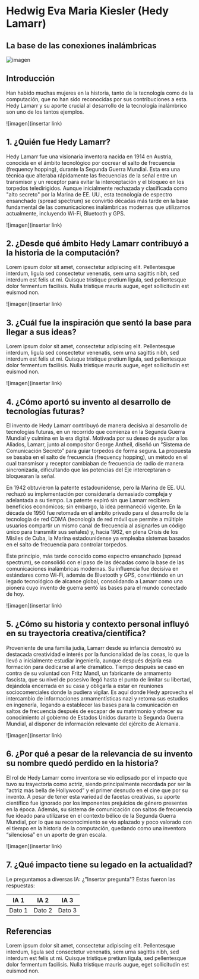 # **Hedwig Eva Maria Kiesler (Hedy Lamarr)**
## **La base de las conexiones inalámbricas**

![imagen](https://upload.wikimedia.org/wikipedia/commons/d/d8/Hedy_Lamarr_in_The_Heavenly_Body_1944.jpg)

## **Introducción**
Han habido muchas mujeres en la historia, tanto de la tecnología como de la computación, que no han sido reconocidas por sus contribuciones a esta. Hedy Lamarr y su aporte crucial al desarrollo de la tecnología inalámbrico son uno de los tantos ejemplos.

![imagen](insertar link)

## **1. ¿Quién fue Hedy Lamarr?**

Hedy Lamarr fue una visionaria inventora nacida en 1914 en Austria, conocida en el ámbito tecnológico por cocrear el salto de frecuencia (frequency hopping), durante la Segunda Guerra Mundial. Esta era una técnica que alteraba rápidamente las frecuencias de la señal entre un transmisor y un receptor para evitar la interceptación y el bloqueo en los torpedos teledirigidos. Aunque inicialmente rechazada y clasificada como "alto secreto" por la Marina de EE. UU., esta tecnología de espectro ensanchado (spread spectrum) se convirtió décadas más tarde en la base fundamental de las comunicaciones inalámbricas modernas que utilizamos actualmente, incluyendo Wi-Fi, Bluetooth y GPS.


![imagen](insertar link)

## **2. ¿Desde qué ámbito Hedy Lamarr contribuyó a la historia de la computación?**

Lorem ipsum dolor sit amet, consectetur adipiscing elit. Pellentesque interdum, ligula sed consectetur venenatis, sem urna sagittis nibh, sed interdum est felis ut mi. Quisque tristique pretium ligula, sed pellentesque dolor fermentum facilisis. Nulla tristique mauris augue, eget sollicitudin est euismod non.

![imagen](insertar link)

## **3. ¿Cuál fue la inspiración que sentó la base para llegar a sus ideas?**

Lorem ipsum dolor sit amet, consectetur adipiscing elit. Pellentesque interdum, ligula sed consectetur venenatis, sem urna sagittis nibh, sed interdum est felis ut mi. Quisque tristique pretium ligula, sed pellentesque dolor fermentum facilisis. Nulla tristique mauris augue, eget sollicitudin est euismod non.

![imagen](insertar link)


## **4. ¿Cómo aportó su invento al desarrollo de tecnologías futuras?**

El invento de Hedy Lamarr contribuyó de manera decisiva al desarrollo de tecnologías futuras, en un recorrido que comienza en la Segunda Guerra Mundial y culmina en la era digital. Motivada por su deseo de ayudar a los Aliados, Lamarr, junto al compositor George Antheil, diseñó un “Sistema de Comunicación Secreto” para guiar torpedos de forma segura. La propuesta se basaba en el salto de frecuencia (frequency hopping), un método en el cual transmisor y receptor cambiaban de frecuencia de radio de manera sincronizada, dificultando que las potencias del Eje interceptaran o bloquearan la señal.

En 1942 obtuvieron la patente estadounidense, pero la Marina de EE. UU. rechazó su implementación por considerarla demasiado compleja y adelantada a su tiempo. La patente expiró sin que Lamarr recibiera beneficios económicos; sin embargo, la idea permaneció vigente. En la década de 1950 fue retomada en el ámbito privado para el desarrollo de la tecnología de red CDMA (tecnología de red móvil que permite a múltiple usuarios compartir un mismo canal de frecuencia al asignarles un código único para transmitir sus señales) y, hacia 1962, en plena Crisis de los Misiles de Cuba, la Marina estadounidense ya empleaba sistemas basados en el salto de frecuencia para controlar torpedos.

Este principio, más tarde conocido como espectro ensanchado (spread spectrum), se consolidó con el paso de las décadas como la base de las comunicaciones inalámbricas modernas. Su influencia fue decisiva en estándares como Wi-Fi, además de Bluetooth y GPS, convirtiéndo en un legado tecnológico de alcance global, consolidando a Lamarr como una pionera cuyo invento de guerra sentó las bases para el mundo conectado de hoy.

![imagen](insertar link)

## **5. ¿Cómo su historia y contexto personal influyó en su trayectoria creativa/científica?**

Proveniente de una familia judía, Lamarr desde su infancia demostró su destacada creatividad e interés por la funcionalidad de las cosas, lo que la llevó a inicialmente estudiar ingeniería, aunque después dejaría esa formación para dedicarse al arte dramático. Tiempo después se casó en contra de su voluntad con Fritz Mandl, un fabricante de armamento fascista, que su nivel de posesivo llegó hasta el punto de limitar su libertad, dejándola encerrada en su casa y obligarla a estar en reuniones sociocomerciales donde la pudiera vigilar. Es aquí donde Hedy aprovecha el intercambio de informaciones armamentísticas nazi y retoma sus estudios en ingenería, llegando a establecer las bases para la comunicación en saltos de frecuencia después de escapar de su matrimonio y ofrecer su conocimiento al gobierno de Estados Unidos durante la Segunda Guerra Mundial, al disponer de información relevante del ejército de Alemania.


![imagen](insertar link)

## **6. ¿Por qué a pesar de la relevancia de su invento su nombre quedó perdido en la historia?**

El rol de Hedy Lamarr como inventora se vio eclipsado por el impacto que tuvo su trayectoria como actriz, siendo principalmente recordada por ser la “actriz más bella de Hollywood” y el primer desnudo en el cine que por su invento. A pesar de tener esta variedad de facetas creativas, su aporte científico fue ignorado por los imponentes prejuicios de género presentes en la época. Además, su sistema de comunicación con saltos de frecuencia fue ideado para utilizarse en el contexto bélico de la Segunda Guerra Mundial, por lo que su reconocimiento se vio aplazado y poco valorado con el tiempo en la historia de la computación, quedando como una inventora “silenciosa” en un aporte de gran escala.

![imagen](insertar link)

## **7. ¿Qué impacto tiene su legado en la actualidad?**

Le preguntamos a diversas IA: ¿"Insertar pregunta"? Estas fueron las respuestas:


| IA 1      |    IA 2   |    IA 3   |
|-----------|-----------|-----------|
| Dato 1    | Dato 2    | Dato 3    |


## Referencias
Lorem ipsum dolor sit amet, consectetur adipiscing elit. Pellentesque interdum, ligula sed consectetur venenatis, sem urna sagittis nibh, sed interdum est felis ut mi. Quisque tristique pretium ligula, sed pellentesque dolor fermentum facilisis. Nulla tristique mauris augue, eget sollicitudin est euismod non.
